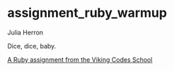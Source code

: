assignment_ruby_warmup
======================

Julia Herron

Dice, dice, baby.

[A Ruby assignment from the Viking Codes School](http://www.vikingcodeschool.com)
